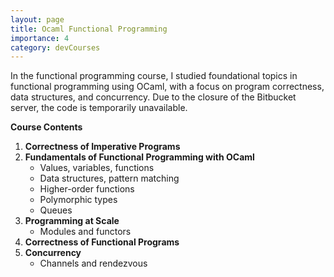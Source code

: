 ```yaml
---
layout: page
title: Ocaml Functional Programming
importance: 4
category: devCourses
---
```


In the functional programming course, I studied foundational topics in functional programming using OCaml, with a focus on program correctness, data structures, and concurrency. Due to the closure of the Bitbucket server, the code is temporarily unavailable.

**Course Contents**  
1. **Correctness of Imperative Programs**
2. **Fundamentals of Functional Programming with OCaml**
   - Values, variables, functions
   - Data structures, pattern matching
   - Higher-order functions
   - Polymorphic types
   - Queues
3. **Programming at Scale**  
   - Modules and functors
4. **Correctness of Functional Programs**
5. **Concurrency**  
   - Channels and rendezvous
